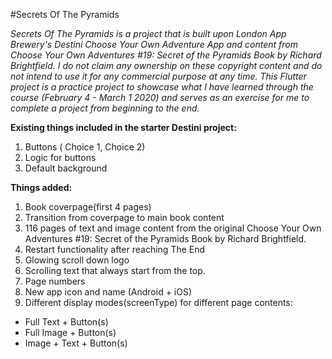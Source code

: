 #Secrets Of The Pyramids

*Secrets Of The Pyramids is a project that is built upon London App Brewery's Destini Choose Your Own Adventure App and content from Choose Your Own Adventures #19: Secret of the Pyramids Book by Richard Brightfield. I do not claim any ownership on these copyright content and do not intend to use it for any commercial purpose at any time. This Flutter project is a practice project to showcase what I have learned through the course (February 4 - March 1 2020) and serves as an exercise for me to complete a project from beginning to the end.*


**Existing things included in the starter Destini project:**
1. Buttons ( Choice 1, Choice 2) 
2. Logic for buttons
3. Default background 


**Things added:**
1. Book coverpage(first 4 pages)
2. Transition from coverpage to main book content
3. 116 pages of text and image content from the original Choose Your Own Adventures #19: Secret of the Pyramids Book by Richard Brightfield.
4. Restart functionality after reaching The End 
5. Glowing scroll down logo 
6. Scrolling text that always start from the top.
7. Page numbers
8. New app icon and name (Android + iOS)
8. Different display modes(screenType) for different page contents: 
  - Full Text + Button(s)
  - Full Image + Button(s)
  - Image + Text + Button(s)
